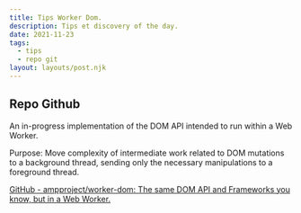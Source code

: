 ```yaml
---
title: Tips Worker Dom.
description: Tips et discovery of the day.
date: 2021-11-23
tags:
  - tips
  - repo git
layout: layouts/post.njk
---
```

## Repo Github

An in-progress implementation of the DOM API intended to run within a Web Worker.

Purpose: Move complexity of intermediate work related to DOM mutations to a background thread, sending only the necessary manipulations to a foreground thread.

[GitHub - ampproject/worker-dom: The same DOM API and Frameworks you know, but in a Web Worker.](https://github.com/ampproject/worker-dom)
